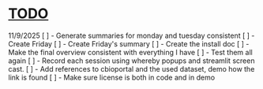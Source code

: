 # [TODO](https://github.com/ICR-SC/good-practice)

11/9/2025
[ ] - Generate summaries for monday and tuesday consistent
[ ] - Create Friday
[ ] - Create Friday's summary
[ ] - Create the install doc
[ ] - Make the final overview consistent with everything I have
[ ] - Test them all again
[ ] - Record each session using whereby popups and streamlit screen cast.
[ ] - Add references to cbioportal and the used dataset, demo how the link is found
[ ] - Make sure license is both in code and in demo
